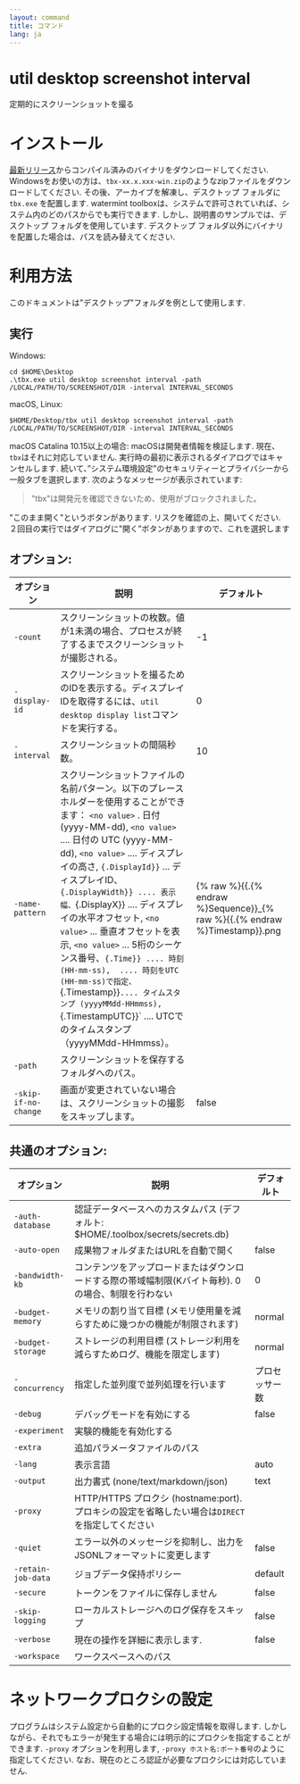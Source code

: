 ```yaml
---
layout: command
title: コマンド
lang: ja
---
```


# util desktop screenshot interval

定期的にスクリーンショットを撮る 

# インストール

[最新リリース](https://github.com/watermint/toolbox/releases/latest)からコンパイル済みのバイナリをダウンロードしてください. Windowsをお使いの方は、`tbx-xx.x.xxx-win.zip`のようなzipファイルをダウンロードしてください. その後、アーカイブを解凍し、デスクトップ フォルダに `tbx.exe` を配置します.
watermint toolboxは、システムで許可されていれば、システム内のどのパスからでも実行できます. しかし、説明書のサンプルでは、デスクトップ フォルダを使用しています. デスクトップ フォルダ以外にバイナリを配置した場合は、パスを読み替えてください.

# 利用方法

このドキュメントは"デスクトップ"フォルダを例として使用します.

## 実行

Windows:
```
cd $HOME\Desktop
.\tbx.exe util desktop screenshot interval -path /LOCAL/PATH/TO/SCREENSHOT/DIR -interval INTERVAL_SECONDS
```

macOS, Linux:
```
$HOME/Desktop/tbx util desktop screenshot interval -path /LOCAL/PATH/TO/SCREENSHOT/DIR -interval INTERVAL_SECONDS
```

macOS Catalina 10.15以上の場合: macOSは開発者情報を検証します. 現在、`tbx`はそれに対応していません. 実行時の最初に表示されるダイアログではキャンセルします. 続いて、”システム環境設定"のセキュリティーとプライバシーから一般タブを選択します.
次のようなメッセージが表示されています:
> "tbx"は開発元を確認できないため、使用がブロックされました。

"このまま開く"というボタンがあります. リスクを確認の上、開いてください. ２回目の実行ではダイアログに"開く”ボタンがありますので、これを選択します

## オプション:

| オプション           | 説明                                                                                                                                                                                                                                                                                                                                                                                                                                                                                                                                                                                                                   | デフォルト                       |
|----------------------|------------------------------------------------------------------------------------------------------------------------------------------------------------------------------------------------------------------------------------------------------------------------------------------------------------------------------------------------------------------------------------------------------------------------------------------------------------------------------------------------------------------------------------------------------------------------------------------------------------------------|----------------------------------|
| `-count`             | スクリーンショットの枚数。値が1未満の場合、プロセスが終了するまでスクリーンショットが撮影される。                                                                                                                                                                                                                                                                                                                                                                                                                                                                                                                      | -1                               |
| `-display-id`        | スクリーンショットを撮るためのIDを表示する。ディスプレイIDを取得するには、`util desktop display list`コマンドを実行する。                                                                                                                                                                                                                                                                                                                                                                                                                                                                                              | 0                                |
| `-interval`          | スクリーンショットの間隔秒数。                                                                                                                                                                                                                                                                                                                                                                                                                                                                                                                                                                                         | 10                               |
| `-name-pattern`      | スクリーンショットファイルの名前パターン。以下のプレースホルダーを使用することができます： `<no value>` . 日付 (yyyy-MM-dd), `<no value>` .... 日付の UTC (yyyy-MM-dd), `<no value>` .... ディスプレイの高さ, `{.DisplayId}}` ... ディスプレイID、`{.DisplayWidth}} .... 表示幅、`{.DisplayX}} .... ディスプレイの水平オフセット, `<no value>` ... 垂直オフセットを表示, `<no value>` ... 5桁のシーケンス番号、`{.Time}} .... 時刻 (HH-mm-ss), `<no value>` .... 時刻をUTC (HH-mm-ss)で指定、`{.Timestamp}}` .... タイムスタンプ (yyyyMMdd-HHmmss), `{.TimestampUTC}}` .... UTCでのタイムスタンプ（yyyyMMdd-HHmmss）。 | {% raw %}{{.{% endraw %}Sequence}}_{% raw %}{{.{% endraw %}Timestamp}}.png |
| `-path`              | スクリーンショットを保存するフォルダへのパス。                                                                                                                                                                                                                                                                                                                                                                                                                                                                                                                                                                         |                                  |
| `-skip-if-no-change` | 画面が変更されていない場合は、スクリーンショットの撮影をスキップします。                                                                                                                                                                                                                                                                                                                                                                                                                                                                                                                                               | false                            |

## 共通のオプション:

| オプション         | 説明                                                                                               | デフォルト     |
|--------------------|----------------------------------------------------------------------------------------------------|----------------|
| `-auth-database`   | 認証データベースへのカスタムパス (デフォルト: $HOME/.toolbox/secrets/secrets.db)                   |                |
| `-auto-open`       | 成果物フォルダまたはURLを自動で開く                                                                | false          |
| `-bandwidth-kb`    | コンテンツをアップロードまたはダウンロードする際の帯域幅制限(Kバイト毎秒). 0の場合、制限を行わない | 0              |
| `-budget-memory`   | メモリの割り当て目標 (メモリ使用量を減らすために幾つかの機能が制限されます)                        | normal         |
| `-budget-storage`  | ストレージの利用目標 (ストレージ利用を減らすためログ、機能を限定します)                            | normal         |
| `-concurrency`     | 指定した並列度で並列処理を行います                                                                 | プロセッサー数 |
| `-debug`           | デバッグモードを有効にする                                                                         | false          |
| `-experiment`      | 実験的機能を有効化する                                                                             |                |
| `-extra`           | 追加パラメータファイルのパス                                                                       |                |
| `-lang`            | 表示言語                                                                                           | auto           |
| `-output`          | 出力書式 (none/text/markdown/json)                                                                 | text           |
| `-proxy`           | HTTP/HTTPS プロクシ (hostname:port). プロキシの設定を省略したい場合は`DIRECT`を指定してください    |                |
| `-quiet`           | エラー以外のメッセージを抑制し、出力をJSONLフォーマットに変更します                                | false          |
| `-retain-job-data` | ジョブデータ保持ポリシー                                                                           | default        |
| `-secure`          | トークンをファイルに保存しません                                                                   | false          |
| `-skip-logging`    | ローカルストレージへのログ保存をスキップ                                                           | false          |
| `-verbose`         | 現在の操作を詳細に表示します.                                                                      | false          |
| `-workspace`       | ワークスペースへのパス                                                                             |                |

# ネットワークプロクシの設定

プログラムはシステム設定から自動的にプロクシ設定情報を取得します. しかしながら、それでもエラーが発生する場合には明示的にプロクシを指定することができます. `-proxy` オプションを利用します, `-proxy ホスト名:ポート番号`のように指定してください. なお、現在のところ認証が必要なプロクシには対応していません.


